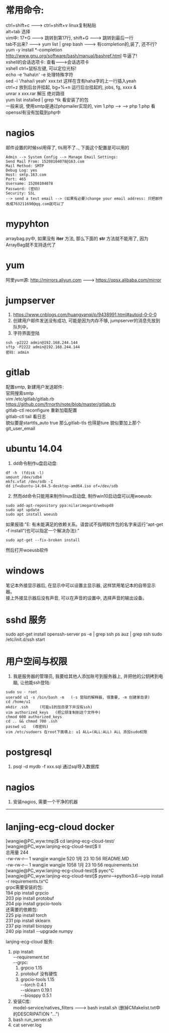 # 常用命令:
ctrl+shift+c ---> ctrl+shift+v linux复制粘贴  
alt+tab 选择  
vim中: 17+G ---> 跳转到第17行, shift+G ---> 跳转到最后一行  
tab不出来? ---> yum list | grep bash ---> 有completion的,装了, 还不行? yum -y install *-completion   
http://www.gnu.org/software/bash/manual/bashref.html 牛逼了!  
xshell的会话选项卡: 查看--->会话选项卡  
xshell ctrl+鼠标左键, 可以定位光标!  
echo -e 'haha\n' -e 处理特殊字符  
sed -i '/haha/i yeah' xxx.txt 这样在含有haha字的上一行插入yeah  
ctrl+z 放到后台并挂起, bg+%+n 运行后台挂起的, jobs, fg, xxxx &  
unrar x xxx.rar 解压 绝对路径  
yum list installed | grep ^tk 看安装了的包  
一般来说, 使用smtp是通过phpmailer实现的, vim 1.php --> <?php echo (extension_loaded('openssl')?'SSL loaded':'SSL not loaded')."\n"; ?> --> php 1.php 看openssl有没有加载到php中  


# nagios
邮件设置的时候ssl用得了, tls用不了.., 下面这个配置是可以用的
```
Admin --> System Config --> Manage Email Settings:
Send Mail From: 15208104078@163.com	
Mail Method: SMTP
Debug Log: yes	
Host: smtp.163.com
Port: 465
Username: 15208104078
Password: (密码)
Security: SSL
--> send a test email --> (如果有必要)change your email address: 只把邮件改成763211690@qq.com就可以了
```

# mypyhton  
arraybag.py中, 如果没有 __iter__ 方法, 那么下面的 __str__ 方法就不能用了, 因为ArrayBag就不支持迭代了  
  
# yum  
阿里yum源: http://mirrors.aliyun.com ---> https://opsx.alibaba.com/mirror  
  
# jumpserver  
1) https://www.cnblogs.com/huangyanqi/p/9438991.html#autoid-0-0-0  
2) 创建用户邮件发送没有成功, 可能是因为内存不够, jumpserver的消息先放到队列中。  
3) 字符界面登陆
```
ssh -p2222 admin@192.168.244.144
sftp -P2222 admin@192.168.244.144
密码: admin
```
  
# gitlab  
配置smtp, 新建用户发送邮件:  
官网搜索smtp  
vim /etc/gitlab/gitlab.rb https://github.com/frnorth/note/blob/master/gitlab.rb  
gitlab-ctl reconfigure 重新加载配置  
gitlab-ctl tail 看日志  
貌似要是starttls_auto true 那么gitlab-tls 也得是ture
貌似要加上那个git_user_email

# ubuntu 14.04
1) dd命令制作u盘启动盘:  
```
df -h  (fdisk -l)
umount /dev/sdb4
mkfs.vfat /dev/sdb -I
dd if=ubuntu-14.04.5-desktop-amd64.iso of=/dev/sdb
```
2) 然而dd命令只能用来制作linux启动盘, 制作win10启动盘可以用woeusb:  
```
sudo add-apt-repository ppa:nilarimogard/webupd8
sudo apt update
sudo apt install woeusb 
```
如果报错:"E: 有未能满足的依赖关系。请尝试不指明软件包的名字来运行“apt-get -f install”(也可以指定一个解决办法):"  
```
sudo apt-get --fix-broken install
```
然后打开woeusb软件  

# windows
笔记本外接显示器后, 在显示中可以设置主显示器, 这样禁用笔记本的自带显示器。  
接上外接显示器后没有声音, 可以在声音的设置中, 选择声音的输出设备。  

# sshd 服务
sudo apt-get install openssh-server
ps -e | grep ssh    ps auz | grep ssh
sudo /etc/init.d/ssh start

# 用户空间与权限
1) 我是服务器的管理员, 我要给其他人添加账号到服务器上, 并把他的公钥拷到电脑, 让他能ssh登陆:  
```
sudo su - root
useradd u1 -s /bin/bash -m   (-s 登陆的解释器, 很重要, -m 创建家目录)
cd /home/u1
mkdir .ssh     (可能u1的加目录下并没有ssh)
vim authorized_keys   (把公钥复制到这个文件中)
chmod 600 authorized_keys
cd .. && chmod 700 .ssh
passwd u1	(改密码)
vim /etc/sudoers 在root下面填上: u1 ALL=(ALL:ALL) ALL 添加sudo权限
```

# postgresql
1) psql -d mydb -f xxx.sql 通过sql导入数据库

# nagios
1) 安装nagios, 需要一个干净的机器

















-------------------------------------------------------

# lanjing-ecg-cloud docker
[wangjie@PC_wyw:tmp]$ cd lanjing-ecg-cloud-test/  
[wangjie@PC_wyw:lanjing-ecg-cloud-test]$ ll  
总用量 244  
-rw-rw-r--  1 wangjie wangjie    520  1月 23 10:56 README.MD  
-rw-rw-r--  1 wangjie wangjie   1058  1月 23 10:56 requirements.txt  
[wangjie@PC_wyw:lanjing-ecg-cloud-test]$ pyec^C  
[wangjie@PC_wyw:lanjing-ecg-cloud-test]$ pyenv-->python3.6-->pip install -r requirements.tx^C  
grpc需要安装的包:  
  194  pip install grpcio  
  203  pip install protobuf  
  204  pip install grpcio-tools  
还需要的依赖包:  
  225  pip install torch  
  231  pip install sklearn  
  237  pip install biosppy  
  240  pip install --upgrade numpy  
  
lanjing-ecg-cloud 服务:  
1. pip install:  
--requirement.txt  
--grpc:  
    1) grpcio         1.15  
    2) protobuf       没有硬性  
    3) grpcio-tools   1.15  
--torch           0.4.1  
--sklearn         0.19.1  
--biosppy         0.5.1  
2. 安装C库:  
model-service/natives_filters ---> bash install.sh (删掉CMakelist.txt中的DESCRIPATION "...")  
3. bash run_server.sh  
4. cat server.log  
